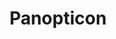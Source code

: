 ---
layout: script
title: Panopticon
writer: Sophia Peaslee
pitchdeck: /assets/images/panopticon/pitchdeck.pdf
poster: /assets/images/panopticon/thumbnail.png
logline: After dying in an escape attempt a prisoner wakes up in the infirmary realizing he's serving much more than just a life sentence.
synopsis: Spencer is serving a five-year prison sentence for a crime he didnʼt commit. The injustice of his situation and his desire to see his wife and young child again drives Spencer to repeatedly try to break out despite the severe punishments he faces when he fails.<br> While other prisoners mostly avoid Spencer, a small group, hoping to utilize his experience in their own escape attempt, seek him out. A mistake during their plan leads to catastrophe and Spencer’s companions are picked off one by one. While attempting to surrender, Spencer is also killed.<br>Waking up in his cell with clear memories of dying, Spencer searches for answers. He discovers he is actually an anti-escape training tool for prisons, and all his memories of his family were constructed from a mother and daughter Spencer killed in his original life during an escape attempt twenty years ago.
---